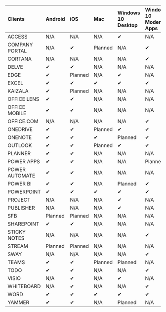 <!-- This file is generated automatically. Changes made to this file will be overwritten.-->
|Clients|Android|iOS|Mac|Windows 10 Desktop|Windows 10 Modern Apps|
|:-|:-|:-|:-|:-|:-|
|ACCESS|N/A|N/A|N/A|✔|N/A|
|COMPANY PORTAL|N/A|✔|Planned|N/A|✔|
|CORTANA|N/A|N/A|N/A|N/A|✔|
|DELVE|✔|✔|N/A|N/A|N/A|
|EDGE|✔|Planned|N/A|✔|N/A|
|EXCEL|✔|✔|✔|✔|✔|
|KAIZALA|✔|Planned|N/A|N/A|N/A|
|OFFICE LENS|✔|✔|N/A|N/A|N/A|
|OFFICE MOBILE|✔|✔|N/A|N/A|N/A|
|OFFICE.COM|N/A|N/A|N/A|N/A|✔|
|ONEDRIVE|✔|✔|Planned|✔|✔|
|ONENOTE|✔|✔|✔|Planned|✔|
|OUTLOOK|✔|✔|Planned|✔|✔|
|PLANNER|✔|✔|N/A|N/A|N/A|
|POWER APPS|✔|✔|N/A|N/A|Planned|
|POWER AUTOMATE|✔|✔|N/A|N/A|N/A|
|POWER BI|✔|✔|N/A|Planned|✔|
|POWERPOINT|✔|✔|✔|✔|✔|
|PROJECT|N/A|N/A|N/A|✔|N/A|
|PUBLISHER|N/A|N/A|N/A|✔|N/A|
|SFB|Planned|Planned|N/A|N/A|N/A|
|SHAREPOINT|✔|✔|N/A|N/A|N/A|
|STICKY NOTES|N/A|N/A|N/A|N/A|✔|
|STREAM|Planned|Planned|N/A|N/A|N/A|
|SWAY|N/A|N/A|N/A|N/A|✔|
|TEAMS|✔|✔|Planned|Planned|N/A|
|TODO|✔|✔|N/A|N/A|✔|
|VISIO|N/A|✔|N/A|✔|N/A|
|WHITEBOARD|N/A|✔|N/A|N/A|✔|
|WORD|✔|✔|✔|✔|✔|
|YAMMER|✔|✔|N/A|Planned|N/A|
